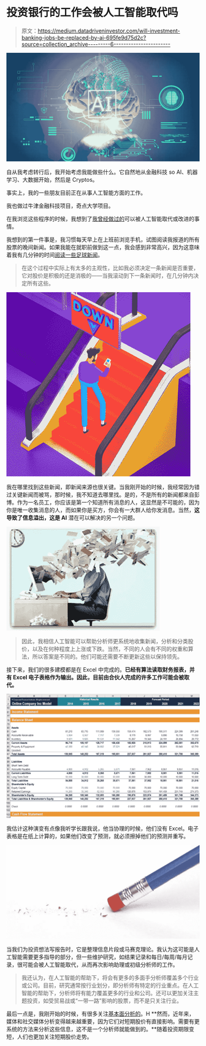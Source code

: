 # 投资银行的工作会被人工智能取代吗

> 原文：<https://medium.datadriveninvestor.com/will-investment-banking-jobs-be-replaced-by-ai-695fe9d75d2c?source=collection_archive---------6----------------------->

![](img/f9ff3e3d1651e06a905321cd55d0f11f.png)

自从我考虑转行后，我开始考虑我能做些什么。它自然地从金融科技 so AI、机器学习、大数据开始，然后是 Cryptos。

事实上，我的一些朋友目前正在从事人工智能方面的工作。

我也做过牛津金融科技项目，奇点大学项目。

在我浏览这些程序的时候，我想到了[我曾经做过的](https://medium.com/p/ab0f3b9247c3?source=your_stories_page---------------------------)可以被人工智能取代或改进的事情。

我想到的第一件事是，我习惯每天早上在上班前浏览手机，试图阅读我报道的所有股票的晚间新闻。如果我能在就职前做到这一点，我会感到非常高兴，因为这意味着我有几分钟的时间[阅读一些足球新闻](https://medium.com/p/451a8447a5ac?source=your_stories_page---------------------------)。

> 在这个过程中实际上有太多的主观性，比如我必须决定一条新闻是否重要，它对股价是积极的还是消极的——当我滚动到下一条新闻时，在几分钟内决定所有这些。

![](img/48304fdb4b04a838b23265586ec95526.png)

我在哪里找到这些新闻，即新闻来源也很关键。当我刚开始的时候，我经常因为错过关键新闻而被骂，那时候，我不知道去哪里找。是的，不是所有的新闻都来自彭博。作为一名员工，你应该是第一个知道所有消息的人，这显然是不可能的，因为你是唯一收集消息的人，而如果你是买方，你会有一大群人给你发消息。当然，**这导致了信息溢出，这是 AI** 潜在可以解决的另一个问题。

![](img/ae3191c966dd942e450a22153f741c35.png)

> 因此，我相信人工智能可以帮助分析师更系统地收集新闻，分析和分类股价，以及在何种程度上上涨或下跌。当然，不同的人会有不同的权重和算法，所以答案是不同的。他们可能还需要不断更新这些以保持领先。

接下来，我们的很多建模都是在 Excel 中完成的。**已经有算法读取财务报表，并有 Excel 电子表格作为输出。因此，目前由合伙人完成的许多工作可能会被取代。**

![](img/2d3f85b3a64cf2d1269dea0f22bdfd09.png)

我估计这种演变有点像我听学长跟我说，他当协理的时候，他们没有 Excel。电子表格是在纸上计算的，如果他们改变了预测，就必须擦掉他们的预测并重写。

![](img/7cde8b86fc96533f10b2c8825e03ca1a.png)

当我们为投资想法写报告时，它是整理信息片段或马赛克理论。我认为这可能是人工智能需要更多指导的部分，但一些维护研究，如结果记录和每日/每周/每月记录，很可能会被人工智能取代，从而再次影响助理或初级分析师的工作。

> 我还认为，在人工智能的帮助下，将会有更多的多面手分析师覆盖多个行业或公司。目前，研究通常按行业划分，即分析师有特定的行业重点。在人工智能的帮助下，分析师将有能力覆盖更多的行业和公司。还可以更加关注主题投资，如受贸易战或“一带一路”影响的股票，而不是只关注行业。

最后一点是，我刚开始的时候，有很多关注[基本面分析的](https://medium.com/p/1686fb118200?source=your_stories_page---------------------------)。H **然而，近年来，媒体和社交媒体分析变得越来越重要，因为它们对短期股价有直接影响。需要有更系统的方法来分析这些信息，这不是一个分析师就能做到的。**随着投资期限变短，人们也更加关注短期股价走势。